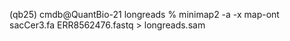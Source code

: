 (qb25) cmdb@QuantBio-21 longreads % minimap2 -a -x map-ont sacCer3.fa ERR8562476.fastq > longreads.sam